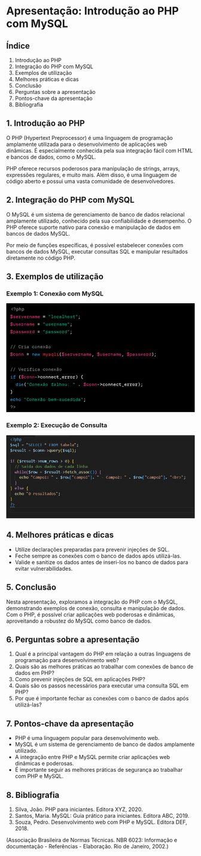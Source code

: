 # Apresentação: Introdução ao PHP com MySQL

## Índice

1. Introdução ao PHP
1. Integração do PHP com MySQL
1. Exemplos de utilização
1. Melhores práticas e dicas
1. Conclusão
1. Perguntas sobre a apresentação
1. Pontos-chave da apresentação
1. Bibliografia

## 1. Introdução ao PHP

O PHP (Hypertext Preprocessor) é uma linguagem de programação amplamente utilizada para o desenvolvimento de aplicações web dinâmicas. É especialmente conhecida pela sua integração fácil com HTML e bancos de dados, como o MySQL.

PHP oferece recursos poderosos para manipulação de strings, arrays, expressões regulares, e muito mais. Além disso, é uma linguagem de código aberto e possui uma vasta comunidade de desenvolvedores.

## 2. Integração do PHP com MySQL

O MySQL é um sistema de gerenciamento de banco de dados relacional amplamente utilizado, conhecido pela sua confiabilidade e desempenho. O PHP oferece suporte nativo para conexão e manipulação de dados em bancos de dados MySQL.

Por meio de funções específicas, é possível estabelecer conexões com bancos de dados MySQL, executar consultas SQL e manipular resultados diretamente no código PHP.

## 3. Exemplos de utilização

### Exemplo 1: Conexão com MySQL

![Logo da Minha Empresa](https://github.com/claudioelima/Aula-PHP/blob/main/FIG01.png)

### Exemplo 2: Execução de Consulta
![Logo da Minha Empresa](https://github.com/claudioelima/Aula-PHP/blob/main/FIG02.png)

## 4. Melhores práticas e dicas

- Utilize declarações preparadas para prevenir injeções de SQL.
- Feche sempre as conexões com o banco de dados após utilizá-las.
- Valide e sanitize os dados antes de inseri-los no banco de dados para evitar vulnerabilidades.

## 5. Conclusão

Nesta apresentação, exploramos a integração do PHP com o MySQL, demonstrando exemplos de conexão, consulta e manipulação de dados. Com o PHP, é possível criar aplicações web poderosas e dinâmicas, aproveitando a robustez do MySQL como banco de dados.

## 6. Perguntas sobre a apresentação

1. Qual é a principal vantagem do PHP em relação a outras linguagens de programação para desenvolvimento web?
1. Quais são as melhores práticas ao trabalhar com conexões de banco de dados em PHP?
1. Como prevenir injeções de SQL em aplicações PHP?
1. Quais são os passos necessários para executar uma consulta SQL em PHP?
1. Por que é importante fechar as conexões com o banco de dados após utilizá-las?

## 7. Pontos-chave da apresentação

- PHP é uma linguagem popular para desenvolvimento web.
- MySQL é um sistema de gerenciamento de banco de dados amplamente utilizado.
- A integração entre PHP e MySQL permite criar aplicações web dinâmicas e poderosas.
- É importante seguir as melhores práticas de segurança ao trabalhar com PHP e MySQL.

## 8. Bibliografia

1. Silva, João. PHP para iniciantes. Editora XYZ, 2020.
1. Santos, Maria. MySQL: Guia prático para iniciantes. Editora ABC, 2019.
1. Souza, Pedro. Desenvolvimento web com PHP e MySQL. Editora DEF, 2018.

(Associação Brasileira de Normas Técnicas. NBR 6023: Informação e documentação - Referências - Elaboração. Rio de Janeiro, 2002.)

